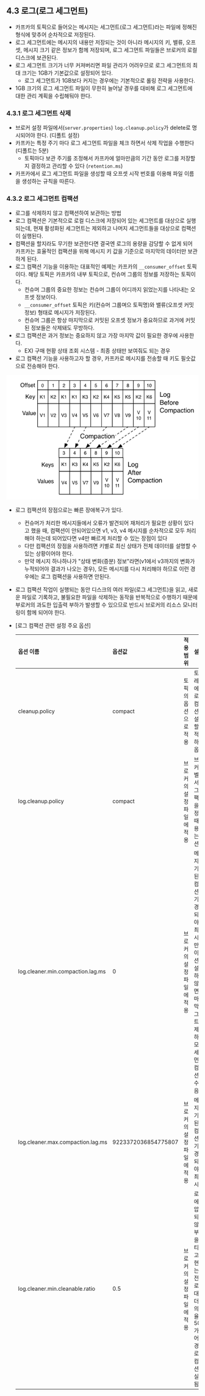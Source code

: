 ## 4.3 로그(로그 세그먼트)
- 카프카의 토픽으로 들어오는 메시지는 세그먼트(로그 세그먼트)라는 파일에 정해진 형식에 맞추어 순차적으로 저장된다.
- 로그 세그먼트에는 메시지의 내용만 저장되는 것이 아니라 메시지의 키, 밸류, 오프셋, 메시지 크기 같은 정보가 함께 저장되며, 로그 세그먼트 파일들은 브로커의 로컬 디스크에 보관된다. 
- 로그 세그먼트 크기가 너무 커져버리면 파일 관리가 어려우므로 로그 세그먼트의 최대 크기는 1GB가 기본값으로 설정되어 있다.
    - 로그 세그먼트가 1GB보다 커지는 경우에는 기본적으로 롤링 전략을 사용한다.
- 1GB 크기의 로그 세그먼트 파일이 무한히 늘어날 경우를 대비해 로그 세그먼트에 대한 관리 계획을 수립해둬야 한다.

### 4.3.1 로그 세그먼트 삭제
- 브로커 설정 파일에서(`server.properties`) `log.cleanup.policy`가 delete로 명시되어야 한다. (디폴트 설정)
- 카프카는 특정 주기 마다 로그 세그먼트 파일을 체크 하면서 삭제 작업을 수행한다 (디폴트는 5분)
    - 토픽마다 보관 주기를 조정해서 카프카에 얼마만큼의 기간 동안 로그를 저장할지 결정하고 관리할 수 있다 (`retention.ms`)
- 카프카에서 로그 세그먼트 파일을 생성할 때 오프셋 시작 번호를 이용해 파일 이름을 생성하는 규칙을 따른다.

### 4.3.2 로그 세그먼트 컴팩션
- 로그를 삭제하지 않고 컴팩션하여 보관하는 방법
- 로그 컴팩션은 기본적으로 로컬 디스크에 저장되어 있는 세그먼트를 대상으로 실행되는데, 현재 활성화된 세그먼트는 제외하고 나머지 세그먼트들을 대상으로 컴팩션이 실행된다.
- 컴팩션을 할지라도 무기한 보관한다면 결국엔 로그의 용량을 감당할 수 없게 되어 카프카는 효율적인 컴팩션을 위해 메시지 키 값을 기준으로 마지막의 데이터만 보관하게 된다.
- 로그 컴팩션 기능을 이용하는 대표적인 예제는 카프카의 `__consumer_offset` 토픽이다. 해당 토픽은 카프카의 내부 토픽으로, 컨슈머 그룹의 정보를 저장하는 토픽이다.
    - 컨슈머 그룹의 중요한 정보는 컨슈머 그룹이 어디까지 읽었는지를 나타내는 오프셋 정보이다.
    - `__consumer_offset` 토픽은 키(컨슈머 그룹며으 토픽명)와 밸류(오프셋 커밋 정보) 형태로 메시지가 저장된다.
    - 컨슈머 그룹은 항상 마지막으로 커밋된 오프셋 정보가 중요하므로 과거에 커밋된 정보들은 삭제돼도 무방하다.
- 로그 컴팩션은 과거 정보는 중요하지 않고 가장 마지막 값이 필요한 경우에 사용한다.
    - EX) 구매 현황 상태 조회 시스템 - 최종 상태만 보여줘도 되는 경우
- 로그 컴팩션 기능을 사용하고자 할 경우, 카프카로 메시지를 전송할 때 키도 필숫값으로 전송해야 한다.
<div align="center">

![alt text](img/log_compaction.png)

</div>

- 로그 컴팩션의 장점으로는 빠른 장애복구가 있다.
    - 컨슈머가 처리한 메시지들에서 오류가 발견되어 재처리가 필요한 상황이 있다고 했을 때, 컴팩션이 안되어있으면 v1, v3, v4 메시지를 순차적으로 모두 처리해야 하는데 되어있다면 v4만 빠르게 처리할 수 있는 장점이 있다
    - 다만 컴팩션의 장점을 사용하려면 키별로 최신 상태가 전체 데이터를 설명할 수 있는 상황이어야 한다.
    - 만약 메시지 하나하나가 "상태 변화(증분) 정보"라면(v1에서 v3까지의 변화가 누적되어야 결과가 나오는 경우), 모든 메시지를 다시 처리해야 하므로 이런 경우에는 로그 컴팩션을 사용하면 안된다. 
- 로그 컴팩션 작업이 실행되는 동안 디스크의 여러 파일(로그 세그먼트)을 읽고, 새로운 파일로 기록하고, 불필요한 파일을 삭제하는 동작을 반복적으로 수행하기 때문에 부로커의 과도한 입출력 부하가 발생할 수 있으므로 반드시 브로커의 리소스 모니터링이 함께 되어야 한다. 
- [로그 컴팩션 관련 설정 주요 옵션]

    | 옵션 이름 | 옵션값 | 적용 범위 | 설명 |
    | --- | --- | --- | --- |
    | cleanup.policy | compact | 토픽의 옵션으로 적용 | 토픽 레벨에서 로그 컴팩션을 설정할 때 적용하는 옵션 |
    | log.cleanup.policy | compact | 브로커의 설정 파일에 적용 | 브로커 레벨에서 로그 컴팩션을 설정할 때 적용하는 옵션 |
    | log.cleaner.min.compaction.lag.ms | 0 | 브로커의 설정 파일에 적용 | 메세지가 기록된 후 컴팩션하기 전 경과되어야 할 최소 시간. 만약 이 옵션을 설정하지 않으면, 마지막 세그먼트를 제외하고 모든 세그먼트 컴팩션할 수 있음 |
    | log.cleaner.max.compaction.lag.ms | 9223372036854775807 | 브로커의 설정 파일에 적용 | 메시지가 기록된 후 컴팩션하기 전 경과되어야 할 최대 시간 |
    | log.cleaner.min.cleanable.ratio | 0.5 | 브로커의 설정 파일에 적용 | 로그에서 압축되지 않은 부분을 더티라고 표현하는데, 전체 로그 대비 더티의 비율이 50%가 넘어간 경우 로그 컴팩션이 실행됨 |